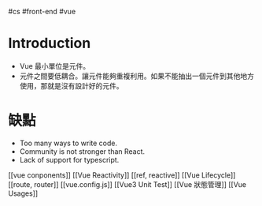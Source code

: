 #cs #front-end #vue 

# Introduction
- Vue 最小單位是元件。
- 元件之間要低耦合。讓元件能夠重複利用。如果不能抽出一個元件到其他地方使用，那就是沒有設計好的元件。

# 缺點
-   Too many ways to write code.
-   Community is not stronger than React.
-   Lack of support for typescript.

[[vue conponents]]
[[Vue Reactivity]]
[[ref, reactive]]
[[Vue Lifecycle]]
[[route, router]]
[[vue.config.js]]
[[Vue3 Unit Test]]
[[Vue 狀態管理]]
[[Vue Usages]]
